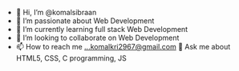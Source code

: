 - 👋 Hi, I’m @komalsibraan
- 👀 I’m passionate about Web Development
- 🌱 I’m currently learning full stack Web Development
- 💞️ I’m looking to collaborate on Web Development
- 📫 How to reach me ...komalkri2967@gmail.com
 💬 Ask me about HTML5, CSS, C programming, JS


<!---
komalsibraan/komalsibraan is a ✨ special ✨ repository because its `README.md` (this file) appears on your GitHub profile.
You can click the Preview link to take a look at your changes.
--->

